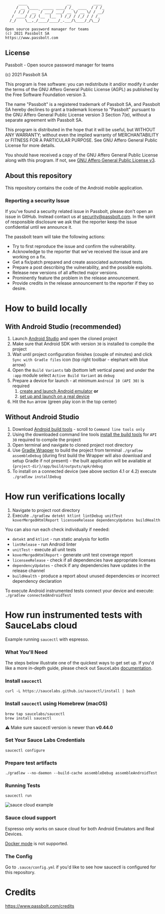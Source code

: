 
	      ____                  __          ____
	     / __ \____  _____ ____/ /_  ____  / / /_
	    / /_/ / __ `/ ___/ ___/ __ \/ __ \/ / __/
	   / ____/ /_/ (__  |__  ) /_/ / /_/ / / /_
	  /_/    \__,_/____/____/_.___/\____/_/\__/

	Open source password manager for teams
	(c) 2021 Passbolt SA
	https://www.passbolt.com

## License

Passbolt - Open source password manager for teams

(c) 2021 Passbolt SA

This program is free software: you can redistribute it and/or modify it under the terms of the GNU Affero General
Public License (AGPL) as published by the Free Software Foundation version 3.

The name "Passbolt" is a registered trademark of Passbolt SA, and Passbolt SA hereby declines to grant a trademark
license to "Passbolt" pursuant to the GNU Affero General Public License version 3 Section 7(e), without a separate
agreement with Passbolt SA.

This program is distributed in the hope that it will be useful, but WITHOUT ANY WARRANTY; without even the implied
warranty of MERCHANTABILITY or FITNESS FOR A PARTICULAR PURPOSE. See GNU Affero General Public License for more details.

You should have received a copy of the GNU Affero General Public License along with this program. If not,
see [GNU Affero General Public License v3](http://www.gnu.org/licenses/agpl-3.0.html).

## About this repository

This repository contains the code of the Android mobile application.

### Reporting a security Issue

If you've found a security related issue in Passbolt, please don't open an issue in GitHub.
Instead contact us at security@passbolt.com. In the spirit of responsible disclosure we ask that the reporter keep the
issue confidential until we announce it.

The passbolt team will take the following actions:
- Try to first reproduce the issue and confirm the vulnerability.
- Acknowledge to the reporter that we’ve received the issue and are working on a fix.
- Get a fix/patch prepared and create associated automated tests.
- Prepare a post describing the vulnerability, and the possible exploits.
- Release new versions of all affected major versions.
- Prominently feature the problem in the release announcement.
- Provide credits in the release announcement to the reporter if they so desire.

# How to build locally

## With Android Studio (recommended)
1. Launch [Android Studio](https://developer.android.com/studio) and open the cloned project
2. Make sure that Android SDK with version `30` is installed to compile the project
3. Wait until project configuration finishes (couple of minutes) and click `Sync with Gradle files` icon (top right toolbar - elephant with blue arrow) 
4. Open the `Build Variants` tab (bottom left vertical pane) and under the `:app` module select `Active Build Variant` as `debug`
5. Prepare a device for launch - at minimum `Android 10 (API 30)` is required
   1. [create and launch Android emulator](https://developer.android.com/studio/run/managing-avds) **or**
   2. [set up and launch on a real device](https://developer.android.com/studio/run/device)
6. Hit the `Run` arrow (green play icon in the top center)

## Without Android Studio
1. Download [Android build tools](https://developer.android.com/studio#downloads) - scroll to `Command line tools only`
2. Using the downloaded command line tools [install the build tools](https://developer.android.com/studio/command-line/sdkmanager#install_packages) for `API 30` required to compile the project
3. Open terminal and navigate to cloned project root directory
4. Use [Gradle Wrapper](https://docs.gradle.org/current/userguide/gradle_wrapper.html) to build the project from terminal `./gradlew assembleDebug` (during first build the Wrapper will also download and setup Gradle if not present) - the built application will be available at `{project-dir}/app/build/outputs/apk/debug`
5. To install on a connected device (see above section 4.1 or 4.2) execute `./gradlew installDebug`

# How run verifications locally
1. Navigate to project root directory
2. Execute `./gradlew detekt ktlint lintDebug unitTest koverMergedHtmlReport licenseeRelease dependencyUpdates buildHealth`

You can also run each check individually if needed:
* `detekt` and `ktlint` - run static analysis for kotlin
* `lintRelease` - run Android linter
* `unitTest` - execute all unit tests
* `koverMergedHtmlReport` - generate unit test coverage report
* `licenseeRelease` - check if all dependencies have appropriate licenses
* `dependencyUpdates` - check if any dependencies have updates in the release channel
* `buildHealth` - produce a report about unused dependencies or incorrect dependency declaration

To execute Android instrumented tests connect your device and execute:
`./gradlew connectedAndroidTest`

# How run instrumented tests with SauceLabs cloud

Example running `saucectl` with espresso.

### What You'll Need

The steps below illustrate one of the quickest ways to get set up. If you'd like a more in-depth guide, please check out
SauceLabs [documentation](https://docs.saucelabs.com/testrunner-toolkit/installation).

### Install `saucectl`

```shell
curl -L https://saucelabs.github.io/saucectl/install | bash
```

### Install `saucectl` using Homebrew (macOS)
```shell
brew tap saucelabs/saucectl
brew install saucectl
```

⚠ Make sure saucectl version is newer than **v0.44.0**

### Set Your Sauce Labs Credentials

```shell
saucectl configure
```

### Prepare test artifacts

```
./gradlew --no-daemon --build-cache assembleDebug assembleAndroidTest
```

### Running Tests

```shell
saucectl run
```

![sauce cloud example](https://github.com/saucelabs/saucectl-espresso-example/blob/master/assets/sauce_cloud_example.gif?raw=true)

### Sauce cloud support
Espresso only works on sauce cloud for both Android Emulators and Real Devices.

[Docker mode](https://docs.saucelabs.com/testrunner-toolkit/configuration/common-syntax/index.html#mode) is not supported.

### The Config

Go to `.sauce/config.yml` if you'd like to see how saucectl is configured for this repository.


# Credits

https://www.passbolt.com/credits
